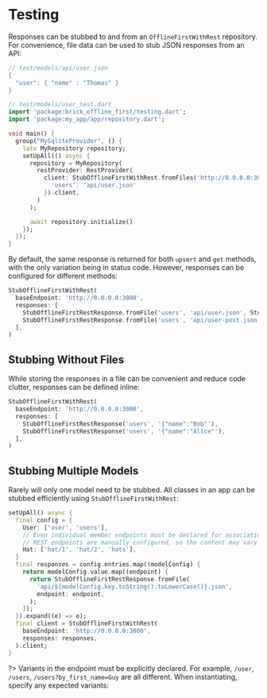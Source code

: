 # Testing

Responses can be stubbed to and from an `OfflineFirstWithRest` repository. For convenience, file data can be used to stub JSON responses from an API:

```dart
// test/models/api/user.json
{
  "user": { "name" : "Thomas" }
}

// test/models/user_test.dart
import 'package:brick_offline_first/testing.dart';
import 'package:my_app/app/repository.dart';

void main() {
  group("MySqliteProvider", () {
    late MyRepository repository;
    setUpAll(() async {
      repository = MyRepository(
        restProvider: RestProvider(
          client: StubOfflineFirstWithRest.fromFiles('http://0.0.0.0:3000', {
            'users': 'api/user.json'
          }).client,
        )
      );

      await repository.initialize()
    });
  });
}
```

By default, the same response is returned for both `upsert` and `get` methods, with the only variation being in status code. However, responses can be configured for different methods:

```dart
StubOfflineFirstWithRest(
  baseEndpoint: 'http://0.0.0.0:3000',
  responses: [
    StubOfflineFirstRestResponse.fromFile('users', 'api/user.json', StubHttpMethod.get),
    StubOfflineFirstRestResponse.fromFile('users', 'api/user-post.json', StubHttpMethod.post),
  ],
)
```

## Stubbing Without Files

While storing the responses in a file can be convenient and reduce code clutter, responses can be defined inline:

```dart
StubOfflineFirstWithRest(
  baseEndpoint: 'http://0.0.0.0:3000',
  responses: [
    StubOfflineFirstRestResponse('users', '{"name":"Bob"'),
    StubOfflineFirstRestResponse('users', '{"name":"Alice"'),
  ],
)
```

## Stubbing Multiple Models

Rarely will only one model need to be stubbed. All classes in an app can be stubbed efficiently using `StubOfflineFirstWithRest`:

```dart
setUpAll() async {
  final config = {
    User: ['user', 'users'],
    // Even individual member endpoints must be declared for association fetching
    // REST endpoints are manually configured, so the content may vary
    Hat: ['hat/1', 'hat/2', 'hats'],
  }
  final responses = config.entries.map((modelConfig) {
    return modelConfig.value.map((endpoint) {
      return StubOfflineFirstRestResponse.fromFile(
        'api/${modelConfig.key.toString().toLowerCase()}.json',
        endpoint: endpoint,
      );
    });
  }).expand((e) => e);
  final client = StubOfflineFirstWithRest(
    baseEndpoint: 'http://0.0.0.0:3000',
    responses: responses,
  ).client;
}
```

?> Variants in the endpoint must be explicitly declared. For example, `/user`, `/users`, `/users?by_first_name=Guy` are all different. When instantiating, specify any expected variants:
